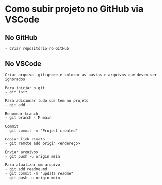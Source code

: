 # Como subir projeto no GitHub via VSCode

## No GitHub
    - Criar repositório no GitHub

## No VSCode

    Criar arquivo .gitignore e colocar as pastas e arquivos que devem ser ignorados

    Para iniciar o git
    - git init 

    Para adicionar tudo que tem no projeto
    - git add .

    Renomear branch
    - git branch - M main

    Commit
    - git commit -m "Project created"

    Copiar link remoto
    - git remote add origin <endereço>

    Enviar arquivos
    - git push -u origin main

    Para atualizar um arquivo
    - git add readme.md
    - git commit -m "update readme"
    - git push -u origin main
